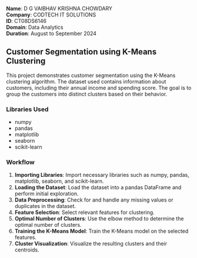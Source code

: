 **Name**: D G VAIBHAV KRISHNA CHOWDARY  
**Company**: CODTECH IT SOLUTIONS  
**ID**: CT08DS6146  
**Domain**: Data Analytics  
**Duration**: August to September 2024

## Customer Segmentation using K-Means Clustering

This project demonstrates customer segmentation using the K-Means clustering algorithm. The dataset used contains information about customers, including their annual income and spending score. The goal is to group the customers into distinct clusters based on their behavior.

### Libraries Used

- numpy
- pandas
- matplotlib
- seaborn
- scikit-learn

### Workflow

1. **Importing Libraries**: Import necessary libraries such as numpy, pandas, matplotlib, seaborn, and scikit-learn.
2. **Loading the Dataset**: Load the dataset into a pandas DataFrame and perform initial exploration.
3. **Data Preprocessing**: Check for and handle any missing values or duplicates in the dataset.
4. **Feature Selection**: Select relevant features for clustering.
5. **Optimal Number of Clusters**: Use the elbow method to determine the optimal number of clusters.
6. **Training the K-Means Model**: Train the K-Means model on the selected features.
7. **Cluster Visualization**: Visualize the resulting clusters and their centroids.
